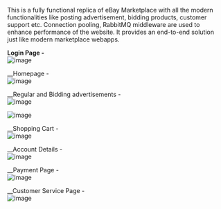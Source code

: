 This is a fully functional replica of eBay Marketplace with all the modern functionalities like posting advertisement, bidding products, customer support etc. 
Connection pooling, RabbitMQ middleware are used to enhance performance of the website.
It provides an end-to-end solution just like modern marketplace webapps.

__Login Page -__ </br>
![image](https://cloud.githubusercontent.com/assets/22826481/20594235/3d458c6c-b1ea-11e6-90d3-9ff1d6865854.png)

__Homepage - </br>
![image](https://cloud.githubusercontent.com/assets/22826481/20594199/178c96c8-b1ea-11e6-9723-1009fe7d0c6e.png)

__Regular and Bidding advertisements - </br>
![image](https://cloud.githubusercontent.com/assets/22826481/20594221/30ab3e70-b1ea-11e6-8131-ef8954d329b6.png)

![image](https://cloud.githubusercontent.com/assets/22826481/20594242/4a456806-b1ea-11e6-9747-c1434e4ceee6.png)

__Shopping Cart -</br>
![image](https://cloud.githubusercontent.com/assets/22826481/20594258/52e8059a-b1ea-11e6-9f59-b49784c78bcf.png)

__Account Details -</br>
![image](https://cloud.githubusercontent.com/assets/22826481/20594268/5ec817a6-b1ea-11e6-8055-5c708261dbc3.png)

__Payment Page -</br>
![image](https://cloud.githubusercontent.com/assets/22826481/20594298/7f01380e-b1ea-11e6-90b6-510ee5a206b5.png)

__Customer Service Page -</br>
![image](https://cloud.githubusercontent.com/assets/22826481/20594277/6dc55fde-b1ea-11e6-9b50-c255615a9867.png)
